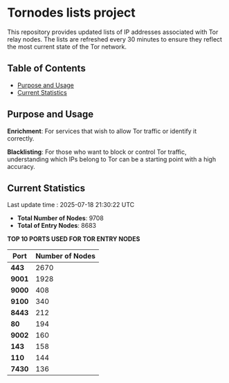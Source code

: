 # Tornodes lists project

This repository provides updated lists of IP addresses associated with Tor relay nodes. The lists are refreshed every 30 minutes to ensure they reflect the most current state of the Tor network.

## Table of Contents

- [Purpose and Usage](#purpose-and-usage)
- [Current Statistics](#current-statistics)


## Purpose and Usage

**Enrichment**: For services that wish to allow Tor traffic or identify it correctly.

**Blacklisting**: For those who want to block or control Tor traffic, understanding which IPs belong to Tor can be a starting point with a high accuracy.

## Current Statistics

Last update time : 2025-07-18 21:30:22 UTC

- **Total Number of Nodes**: 9708
- **Total of Entry Nodes**: 8683

**TOP 10 PORTS USED FOR TOR ENTRY NODES**

| **Port** | **Number of Nodes** |
|------|-----------------|
| **443**   | 2670  |
| **9001**   | 1928  |
| **9000**   | 408  |
| **9100**   | 340  |
| **8443**   | 212  |
| **80**   | 194  |
| **9002**   | 160  |
| **143**   | 158  |
| **110**   | 144  |
| **7430**   | 136  |

